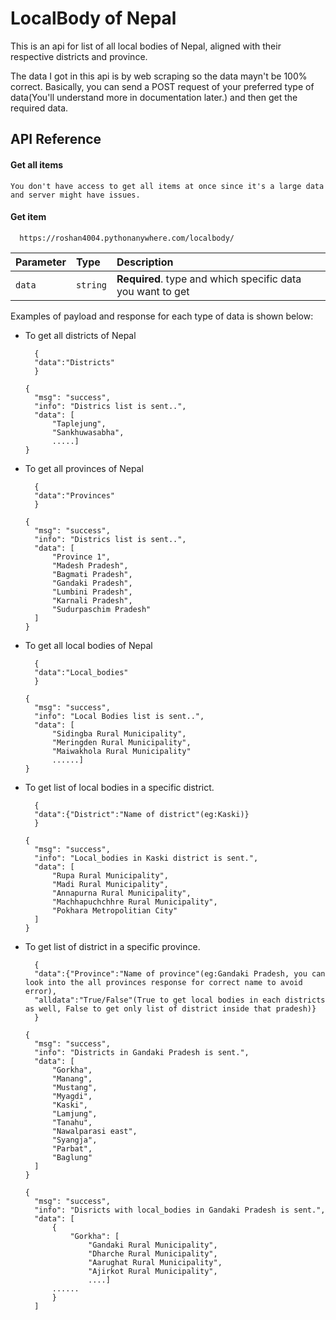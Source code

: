
# LocalBody of Nepal

This is an api for list of all local bodies of Nepal, aligned with their respective districts and province.

The data I got in this api is by web scraping so the data mayn't be 100% correct.
Basically, you can send a POST request of your preferred type of data(You'll understand more in documentation later.) and then get the required data.

## API Reference

#### Get all items

```
You don't have access to get all items at once since it's a large data and server might have issues. 
```

#### Get item

```https
  https://roshan4004.pythonanywhere.com/localbody/
```

| Parameter | Type     | Description                       |
| :-------- | :------- | :-------------------------------- |
| `data`      | `string` | **Required**. type and which specific data you want to get |

  Examples of payload and response for each type of data is shown below:
- To get all districts of Nepal  
  ```
    {
    "data":"Districts"
    }
  ```
  ```
  {
    "msg": "success",
    "info": "Districs list is sent..",
    "data": [
        "Taplejung",
        "Sankhuwasabha",
        .....]
  }
  ```  
- To get all provinces of Nepal
  ```
    {
    "data":"Provinces"
    }
  ```
  ```
  {
    "msg": "success",
    "info": "Districs list is sent..",
    "data": [
        "Province 1",
        "Madesh Pradesh",
        "Bagmati Pradesh",
        "Gandaki Pradesh",
        "Lumbini Pradesh",
        "Karnali Pradesh",
        "Sudurpaschim Pradesh"
    ]
  }
  ```
- To get all local bodies of Nepal
  ```
    {
    "data":"Local_bodies"
    }
  ```
  ```
  {
    "msg": "success",
    "info": "Local Bodies list is sent..",
    "data": [
        "Sidingba Rural Municipality",
        "Meringden Rural Municipality",
        "Maiwakhola Rural Municipality"
        ......]
  }
  ```
- To get list of local bodies in a specific district.
  ```
    {
    "data":{"District":"Name of district"(eg:Kaski)}
    }
  ```
  ```
  {
    "msg": "success",
    "info": "Local_bodies in Kaski district is sent.",
    "data": [
        "Rupa Rural Municipality",
        "Madi Rural Municipality",
        "Annapurna Rural Municipality",
        "Machhapuchchhre Rural Municipality",
        "Pokhara Metropolitian City"
    ]
  }
  ```
- To get list of district in a specific province.
  ```
    {
    "data":{"Province":"Name of province"(eg:Gandaki Pradesh, you can look into the all provinces response for correct name to avoid error),
    "alldata":"True/False"(True to get local bodies in each districts as well, False to get only list of district inside that pradesh)}
    }
  ```
  ```
  {
    "msg": "success",
    "info": "Districts in Gandaki Pradesh is sent.",
    "data": [
        "Gorkha",
        "Manang",
        "Mustang",
        "Myagdi",
        "Kaski",
        "Lamjung",
        "Tanahu",
        "Nawalparasi east",
        "Syangja",
        "Parbat",
        "Baglung"
    ]
  }
  ```
  ```
  {
    "msg": "success",
    "info": "Disricts with local_bodies in Gandaki Pradesh is sent.",
    "data": [
        {
            "Gorkha": [
                "Gandaki Rural Municipality",
                "Dharche Rural Municipality",
                "Aarughat Rural Municipality",
                "Ajirkot Rural Municipality",
                ....]
        ......
        }        
    ]
  ```

